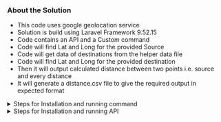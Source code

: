 
### About the Solution
- This code uses google geolocation service
- Solution is build using Laravel Framework 9.52.15
- Code contains an API and a Custom command 
- Code will find Lat and Long for the provided Source 
- Code will get data  of destinations from the helper data file
- Code will find Lat and Long for the provided destination
- Then it will output calculated distance  between two points i.e. source and every distance
- It will generate a distance.csv file to give the required output in expected format

<details>

<summary> Steps for Installation and running command </summary>

### Git clone
git clone https://github.com/sinhakgaurav/eastern_distance_command.git

### install dependency
composer install


### command to run
```
php .\artisan calculate:distances {source} 
example:
php .\artisan calculate:distances  "Adchieve HQ - Sint Janssingel 92, 5211 DA 's-Hertogenbosch, The Netherlands"
```
### storage for the CSV created
CSV created will be located as /storage/distance.csv
</details>


<details>

<summary>Steps for Installation and running API</summary>

### Git clone
git clone https://github.com/sinhakgaurav/eastern_distance_command.git

### install dependency
composer install


### command to run
php .\artisan serve {source} 

### Run the API
- Data to use (RAW data)
```
{
    "source": "Adchieve HQ - Sint Janssingel 92, 5211 DA 's-Hertogenbosch, The Netherlands",
    "destinations": [
        "Eastern Enterprise B.V. - Deldenerstraat 70, 7551AH Hengelo, The Netherlands",
        "Eastern Enterprise - 46/1 Office no 1 Ground Floor , Dada House , Inside dada silk mills compound, Udhana Main Rd,near Chhaydo Hospital, Surat, 394210, India",
        "Adchieve Rotterdam - Weena 505, 3013 AL Rotterdam, The Netherlands",
        "Sherlock Holmes - 221B Baker St., London, United Kingdom",
        "The White House - 1600 Pennsylvania Avenue, Washington, D.C., USA",
        "The Empire State Building - 350 Fifth Avenue, New York City, NY 10118",
        "The Pope - Saint Martha House, 00120 Citta del Vaticano, Vatican City",
        "Neverland - 5225 Figueroa Mountain Road, Los Olivos, Calif. 93441, USA"
    ]
}
```
- POST to below URL with the data using Postman or any other tool
```http://127.0.0.1:8000/api/calculate-distances``` 
### storage for the CSV created
CSV created will be located as /storage/distance.csv
</details>